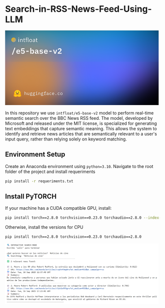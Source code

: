 # Search-in-RSS-News-Feed-Using-LLM

<img src="llm.png" alt="INTFLOAT" width="500" />

In this repository we use `intfloat/e5-base-v2` model to perform real-time semantic search over the BBC News RSS feed. The model, developed by Microsoft and released under the MIT license, is specialized for generating text embeddings that capture semantic meaning. This allows the system to identify and retrieve news articles that are semantically relevant to a user's input query, rather than relying solely on keyword matching.


## Environment Setup

Create an Anaconda environment using `python=3.10`. Navigate to the root folder of the project and install requeriments

```bash
pip install -r requeriments.txt
```

## Install PyTORCH

If your machine has a CUDA compatible GPU, install:

```bash
pip install torch==2.8.0 torchvision==0.23.0 torchaudio==2.8.0 --index-url https://download.pytorch.org/whl/cu126
```
Otherwise, install the versions for CPU

```bash
pip install torch==2.8.0 torchvision==0.23.0 torchaudio==2.8.0
```

<img src="News.png" alt="News" width="500" />













